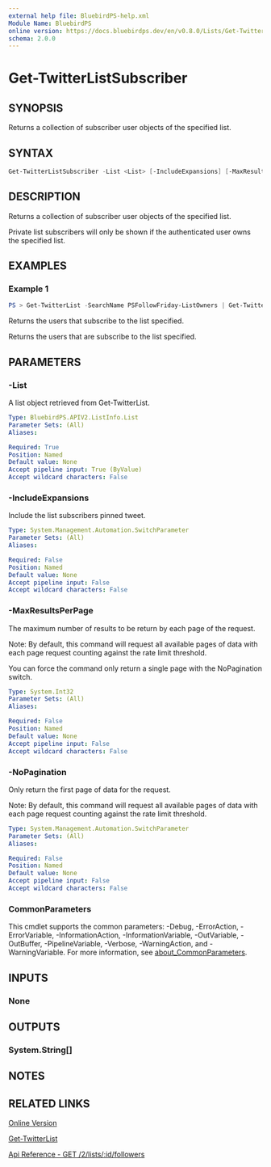 ```yaml
---
external help file: BluebirdPS-help.xml
Module Name: BluebirdPS
online version: https://docs.bluebirdps.dev/en/v0.8.0/Lists/Get-TwitterListSubscriber
schema: 2.0.0
---
```


# Get-TwitterListSubscriber

## SYNOPSIS

Returns a collection of subscriber user objects of the specified list.

## SYNTAX

```powershell
Get-TwitterListSubscriber -List <List> [-IncludeExpansions] [-MaxResultsPerPage <Int32>] [-NoPagination]
```

## DESCRIPTION

Returns a collection of subscriber user objects of the specified list.

Private list subscribers will only be shown if the authenticated user owns the specified list.

## EXAMPLES

### Example 1

```powershell
PS > Get-TwitterList -SearchName PSFollowFriday-ListOwners | Get-TwitterListSubscriber
```

Returns the users that subscribe to the list specified.

Returns the users that are subscribe to the list specified.

## PARAMETERS

### -List

A list object retrieved from Get-TwitterList.

```yaml
Type: BluebirdPS.APIV2.ListInfo.List
Parameter Sets: (All)
Aliases:

Required: True
Position: Named
Default value: None
Accept pipeline input: True (ByValue)
Accept wildcard characters: False
```

### -IncludeExpansions

Include the list subscribers pinned tweet.

```yaml
Type: System.Management.Automation.SwitchParameter
Parameter Sets: (All)
Aliases:

Required: False
Position: Named
Default value: None
Accept pipeline input: False
Accept wildcard characters: False
```

### -MaxResultsPerPage

The maximum number of results to be return by each page of the request.

Note:
By default, this command will request all available pages of data with each page request counting against the rate limit threshold.

You can force the command only return a single page with the NoPagination switch.

```yaml
Type: System.Int32
Parameter Sets: (All)
Aliases:

Required: False
Position: Named
Default value: None
Accept pipeline input: False
Accept wildcard characters: False
```

### -NoPagination

Only return the first page of data for the request.

Note:
By default, this command will request all available pages of data with each page request counting against the rate limit threshold.

```yaml
Type: System.Management.Automation.SwitchParameter
Parameter Sets: (All)
Aliases:

Required: False
Position: Named
Default value: None
Accept pipeline input: False
Accept wildcard characters: False
```

### CommonParameters

This cmdlet supports the common parameters: -Debug, -ErrorAction, -ErrorVariable, -InformationAction, -InformationVariable, -OutVariable, -OutBuffer, -PipelineVariable, -Verbose, -WarningAction, and -WarningVariable. For more information, see [about_CommonParameters](http://go.microsoft.com/fwlink/?LinkID=113216).

## INPUTS

### None

## OUTPUTS

### System.String[]

## NOTES

## RELATED LINKS

[Online Version](https://docs.bluebirdps.dev/en/v0.8.0/Lists/Get-TwitterListSubscriber)

[Get-TwitterList](https://docs.bluebirdps.dev/en/v0.8.0/Lists/Get-TwitterList)

[Api Reference - GET /2/lists/:id/followers](https://developer.twitter.com/en/docs/twitter-api/lists/list-follows/api-reference/get-lists-id-followers)
